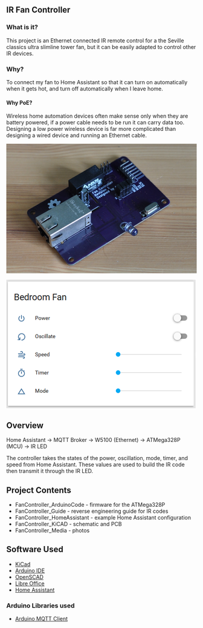 ## IR Fan Controller

### What is it?
This project is an Ethernet connected IR remote control for a the Seville classics ultra slimline tower fan, but it can be easily adapted to control other IR devices.  

### Why?
To connect my fan to Home Assistant so that it can turn on automatically when it gets hot, and turn off automatically when I leave home.

#### Why PoE?
Wireless home automation devices often make sense only when they are battery powered, if a power cable needs to be run it can carry data too.  Designing a low power wireless device is far more complicated than designing a wired device and running an Ethernet cable.

![front](FanController_Media/front.jpg)

![home_assistant_card](FanController_Media/home_assistant_card.png)

## Overview
Home Assistant → MQTT Broker → W5100 (Ethernet) → ATMega328P (MCU) → IR LED

The controller takes the states of the power, oscillation, mode, timer, and speed from Home Assistant.  These values are used to build the IR code then transmit it through the IR LED.

## Project Contents
* FanController_ArduinoCode - firmware for the ATMega328P
* FanController_Guide - reverse engineering guide for IR codes
* FanController_HomeAssistant - example Home Assistant configuration
* FanController_KiCAD - schematic and PCB
* FanController_Media - photos

## Software Used
* [KiCad](http://kicad-pcb.org/)
* [Arduino IDE](https://www.arduino.cc/en/Main/Software)
* [OpenSCAD](http://www.openscad.org/)
* [Libre Office](https://www.libreoffice.org/)
* [Home Assistant](https://www.home-assistant.io/)

### Arduino Libraries used
* [Arduino MQTT Client](https://github.com/knolleary/pubsubclient)
